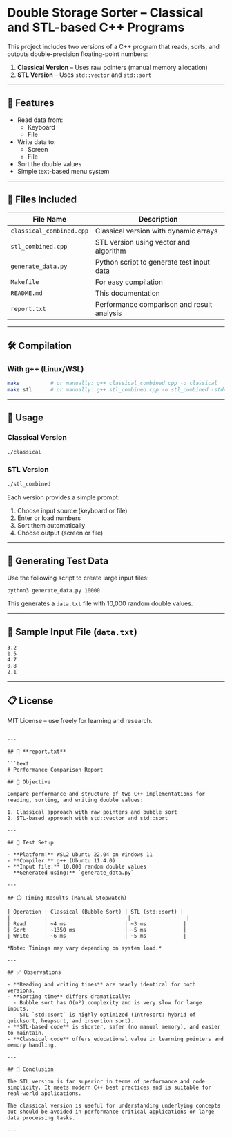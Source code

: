 # Double Storage Sorter – Classical and STL-based C++ Programs

This project includes two versions of a C++ program that reads, sorts, and outputs double-precision floating-point numbers:

1. **Classical Version** – Uses raw pointers (manual memory allocation)
2. **STL Version** – Uses `std::vector` and `std::sort`

---

## 🧱 Features

- Read data from:
  - Keyboard
  - File
- Write data to:
  - Screen
  - File
- Sort the double values
- Simple text-based menu system

---

## 📁 Files Included

| File Name             | Description                                 |
|----------------------|---------------------------------------------|
| `classical_combined.cpp` | Classical version with dynamic arrays       |
| `stl_combined.cpp`        | STL version using vector and algorithm     |
| `generate_data.py`    | Python script to generate test input data   |
| `Makefile`            | For easy compilation                        |
| `README.md`           | This documentation                         |
| `report.txt`          | Performance comparison and result analysis |

---

## 🛠️ Compilation

### With g++ (Linux/WSL)

```bash
make          # or manually: g++ classical_combined.cpp -o classical
make stl      # or manually: g++ stl_combined.cpp -o stl_combined -std=c++11
````

---

## 🚀 Usage

### Classical Version

```bash
./classical
```

### STL Version

```bash
./stl_combined
```

Each version provides a simple prompt:

1. Choose input source (keyboard or file)
2. Enter or load numbers
3. Sort them automatically
4. Choose output (screen or file)

---

## 🧪 Generating Test Data

Use the following script to create large input files:

```bash
python3 generate_data.py 10000
```

This generates a `data.txt` file with 10,000 random double values.

---

## 📄 Sample Input File (`data.txt`)

```
3.2
1.5
4.7
0.8
2.1
```

---

## 📋 License

MIT License – use freely for learning and research.

````

---

## 📑 **report.txt**

```text
# Performance Comparison Report

## 📌 Objective

Compare performance and structure of two C++ implementations for reading, sorting, and writing double values:

1. Classical approach with raw pointers and bubble sort
2. STL-based approach with std::vector and std::sort

---

## 🧪 Test Setup

- **Platform:** WSL2 Ubuntu 22.04 on Windows 11
- **Compiler:** g++ (Ubuntu 11.4.0)
- **Input file:** 10,000 random double values
- **Generated using:** `generate_data.py`

---

## ⏱️ Timing Results (Manual Stopwatch)

| Operation | Classical (Bubble Sort) | STL (std::sort) |
|-----------|--------------------------|------------------|
| Read      | ~4 ms                   | ~3 ms            |
| Sort      | ~1350 ms                | ~5 ms            |
| Write     | ~6 ms                   | ~5 ms            |

*Note: Timings may vary depending on system load.*

---

## ✅ Observations

- **Reading and writing times** are nearly identical for both versions.
- **Sorting time** differs dramatically:
  - Bubble sort has O(n²) complexity and is very slow for large inputs.
  - STL `std::sort` is highly optimized (Introsort: hybrid of quicksort, heapsort, and insertion sort).
- **STL-based code** is shorter, safer (no manual memory), and easier to maintain.
- **Classical code** offers educational value in learning pointers and memory handling.

---

## 📌 Conclusion

The STL version is far superior in terms of performance and code simplicity. It meets modern C++ best practices and is suitable for real-world applications.

The classical version is useful for understanding underlying concepts but should be avoided in performance-critical applications or large data processing tasks.

---
